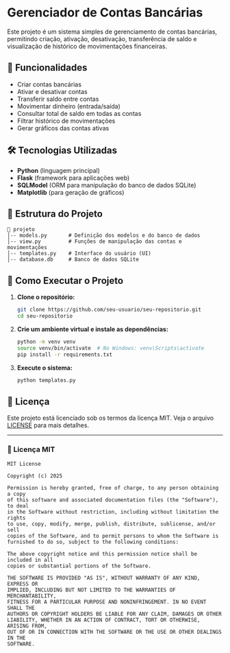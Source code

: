 # Gerenciador de Contas Bancárias

Este projeto é um sistema simples de gerenciamento de contas bancárias, permitindo criação, ativação, desativação, transferência de saldo e visualização de histórico de movimentações financeiras.

## 📌 Funcionalidades

- Criar contas bancárias
- Ativar e desativar contas
- Transferir saldo entre contas
- Movimentar dinheiro (entrada/saída)
- Consultar total de saldo em todas as contas
- Filtrar histórico de movimentações
- Gerar gráficos das contas ativas

## 🛠️ Tecnologias Utilizadas

- **Python** (linguagem principal)
- **Flask** (framework para aplicações web)
- **SQLModel** (ORM para manipulação do banco de dados SQLite)
- **Matplotlib** (para geração de gráficos)

## 📂 Estrutura do Projeto

```
📂 projeto
│-- models.py       # Definição dos modelos e do banco de dados
│-- view.py         # Funções de manipulação das contas e movimentações
│-- templates.py    # Interface do usuário (UI)
│-- database.db     # Banco de dados SQLite
```

## 🚀 Como Executar o Projeto

1. **Clone o repositório:**
   ```bash
   git clone https://github.com/seu-usuario/seu-repositorio.git
   cd seu-repositorio
   ```
2. **Crie um ambiente virtual e instale as dependências:**
   ```bash
   python -m venv venv
   source venv/bin/activate  # No Windows: venv\Scripts\activate
   pip install -r requirements.txt
   ```
3. **Execute o sistema:**
   ```bash
   python templates.py
   ```

## 📜 Licença

Este projeto está licenciado sob os termos da licença MIT. Veja o arquivo [LICENSE](LICENSE) para mais detalhes.

---

### 📄 Licença MIT

```
MIT License

Copyright (c) 2025

Permission is hereby granted, free of charge, to any person obtaining a copy
of this software and associated documentation files (the "Software"), to deal
in the Software without restriction, including without limitation the rights
to use, copy, modify, merge, publish, distribute, sublicense, and/or sell
copies of the Software, and to permit persons to whom the Software is
furnished to do so, subject to the following conditions:

The above copyright notice and this permission notice shall be included in all
copies or substantial portions of the Software.

THE SOFTWARE IS PROVIDED "AS IS", WITHOUT WARRANTY OF ANY KIND, EXPRESS OR
IMPLIED, INCLUDING BUT NOT LIMITED TO THE WARRANTIES OF MERCHANTABILITY,
FITNESS FOR A PARTICULAR PURPOSE AND NONINFRINGEMENT. IN NO EVENT SHALL THE
AUTHORS OR COPYRIGHT HOLDERS BE LIABLE FOR ANY CLAIM, DAMAGES OR OTHER
LIABILITY, WHETHER IN AN ACTION OF CONTRACT, TORT OR OTHERWISE, ARISING FROM,
OUT OF OR IN CONNECTION WITH THE SOFTWARE OR THE USE OR OTHER DEALINGS IN THE
SOFTWARE.
```

